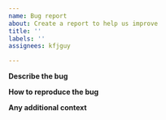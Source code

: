 ```yaml
---
name: Bug report
about: Create a report to help us improve
title: ''
labels: ''
assignees: kfjguy

---
```


**Describe the bug**


**How to reproduce the bug**


**Any additional context**
